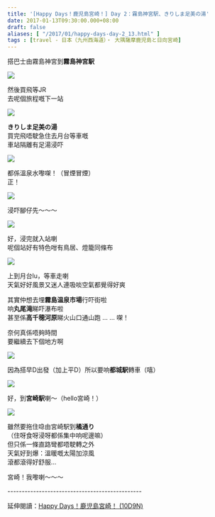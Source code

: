 ```yaml
---
title: '[Happy Days！鹿児島宮崎！] Day 2：霧島神宮駅、きりしま足美の湯'
date: 2017-01-13T09:30:00.000+08:00
draft: false
aliases: [ "/2017/01/happy-days-day-2_13.html" ]
tags : [travel - 日本（九州西海道）・ 大隅薩摩鹿児島と日向宮崎]
---
```


搭巴士由霧島神宮到**霧島神宮駅**  

![](/images/kojkmi2c1.jpg)

然後買飛等JR  
去呢個旅程嘅下一站  

![](/images/kojkmi2c2.jpg)

**きりしま足美の湯**  
買完飛唔駛急住去月台等車嘅  
車站隔離有足湯浸吓  

![](/images/kojkmi2c.jpg)

都係溫泉水嚟㗎！（冒煙冒煙）  
正！  

![](/images/kojkmi2c3.jpg)

浸吓腳仔先～～～  

![](/images/kojkmi2c4.jpg)

好，浸完就入站喇  
呢個站好有特色咁有鳥居、燈籠同條布  

![](/images/kojkmi2c5.jpg)

上到月台lu，等車走喇  
天氣好好風景又迷人連吸啖空氣都覺得好爽  
  
其實仲想去埋**霧島温泉市場**行吓街啦  
响**丸尾滝**睇吓瀑布啦  
甚至係**高千穂河原**睇火山口通山跑 ... ... 㗎！  
  
奈何真係唔夠時間  
要繼續去下個地方啊  

![](/images/kojkmi2c6.jpg)

因為搭早D出發（加上平D）所以要响**都城駅**轉車（嘻）  

![](/images/kojkmi2c7.jpg)

好，到**宮崎駅**喇～（hello宮崎！）  

![](/images/kojkmi2c8.jpg)

雖然要拖住喼由宮崎駅到**橘通り**  
（住呀食呀浸呀都係集中响呢邊嘛）  
但只係一條直路彎都唔駛轉之外  
天氣好到爆：溫暖嘅太陽加涼風  
滾都滾得好舒服...  
  
宮崎！我嚟喇～～～  
  
\-----------------------------------------------  
  
延伸閱讀：[Happy Days！鹿児島宮崎！ (10D9N)](https://hidie.net/kojkmi10d9n/)
